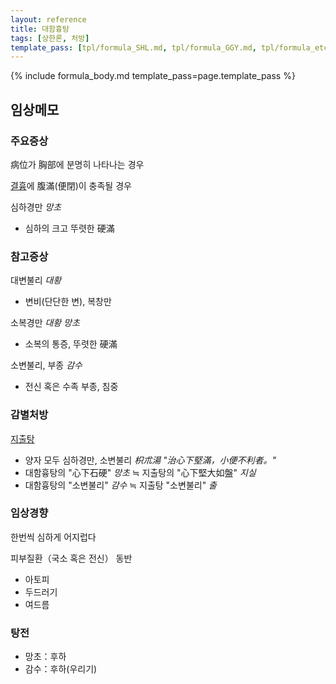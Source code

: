 ```yaml
---
layout: reference
title: 대함흉탕
tags: [상한론, 처방]
template_pass: [tpl/formula_SHL.md, tpl/formula_GGY.md, tpl/formula_etc.md]
---
```



{% include formula_body.md template_pass=page.template_pass %}


## 임상메모

### 주요증상

病位가 胸部에 분명히 나타나는 경우

[결흉]({{site.sympurl}}/결흉)에 腹滿(便閉)이 충족될 경우

심하경만 _망초_
* 심하의 크고 뚜렷한 硬滿

### 참고증상

대변불리 _대황_
* 변비(단단한 변), 복창만

소복경만 _대황 망초_
* 소복의 통증, 뚜렷한 硬滿

소변불리, 부종 _감수_
* 전신 혹은 수족 부종, 침중

### 감별처방

[지출탕]({{site.formulaurl}}/지출탕)
* 양자 모두 심하경만, 소변불리 _枳朮湯 "治心下堅滿，小便不利者。"_
* 대함흉탕의 "心下石硬" _망초_ ≒ 지출탕의 "心下堅大如盤" _지실_
* 대함흉탕의 "소변불리" _감수_ ≒ 지출탕 "소변불리" _출_

### 임상경향

한번씩 심하게 어지럽다

피부질환（국소 혹은 전신） 동반
* 아토피
* 두드러기
* 여드름

### 탕전

* 망초：후하
* 감수：후하(우리기)
